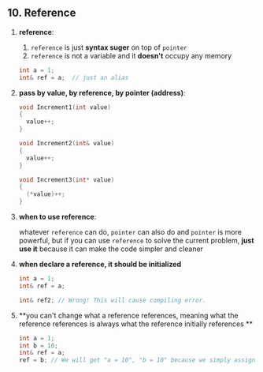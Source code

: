 ## 10. Reference

1. **reference**: 

    1. `reference` is just **syntax suger** on top of `pointer`
    2. `reference` is not a variable and it **doesn't** occupy any memory

    ```c++
    int a = 1;
    int& ref = a;  // just an alias
    ```

2. **pass by value, by reference, by pointer (address)**: 

    ```c++
    void Increment1(int value)
    {
      value++;
    }
    
    void Increment2(int& value)
    {
      value++;
    }
    
    void Increment3(int* value)
    {
      (*value)++;
    }
    ```

3. **when to use reference**: 

    whatever `reference` can do, `pointer` can also do and `pointer` is more powerful, but if you can use `reference` to solve the current problem, **just use it** because it can make the code simpler and cleaner

4. **when declare a reference, it should be initialized**

    ```c++
    int a = 1;
    int& ref = a;
    
    int& ref2; // Wrong! This will cause compiling error.
    ```

5. **you can't change what a reference references, meaning what the reference references is always what the reference initially references **

    ```c++
    int a = 1;
    int b = 10;
    int& ref = a;
    ref = b; // We will get "a = 10", "b = 10" because we simply assign "b" to "a".
    ```

    